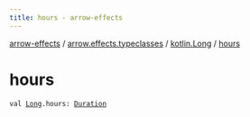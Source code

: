 ```yaml
---
title: hours - arrow-effects
---
```


[arrow-effects](../../index.html) / [arrow.effects.typeclasses](../index.html) / [kotlin.Long](index.html) / [hours](./hours.html)

# hours

`val `[`Long`](https://kotlinlang.org/api/latest/jvm/stdlib/kotlin/-long/index.html)`.hours: `[`Duration`](../-duration/index.html)